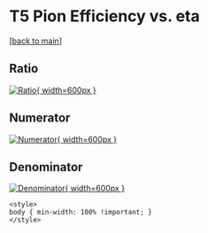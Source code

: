 # T5 Pion Efficiency vs. eta

[[back to main](./)]



## Ratio

[![Ratio](../mtv/var/T5_211_eff_eta.png){ width=600px }](../mtv/var/T5_211_eff_eta.pdf)

## Numerator

[![Numerator](../mtv/num/T5_211_eff_eta_num.png){ width=600px }](../mtv/num/T5_211_eff_eta_num.pdf)

## Denominator

[![Denominator](../mtv/den/T5_211_eff_eta_den.png){ width=600px }](../mtv/den/T5_211_eff_eta_den.pdf)


``` {=html}
<style>
body { min-width: 100% !important; }
</style>
```
